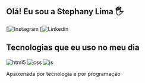 
## Olá! Eu sou a Stephany Lima 🖐️


[![Instagram]([](https://www.instagram.com/steh.lm/?locale=gb&hl=am-et))
[![Linkedin]([](https://www.linkedin.com/in/stephany-lima-de-mattos-99b96a236/?trk=opento_sprofile_topcard))

## Tecnologias que eu uso no meu dia

<div style="display: inline_block">
  <img align="center" alt="html5" src="https://img.shields.io/badge/HTML5-E34F26?style=for-the-badge&logo=html5&logoColor=white" />
  <img align="center" alt="css" src="https://img.shields.io/badge/CSS3-1572B6?style=for-the-badge&logo=css3&logoColor=white" />
  <img align="center" alt="js" src="https://img.shields.io/badge/JavaScript-F7DF1E?style=for-the-badge&logo=javascript&logoColor=black" />

Apaixonada por tecnologia e por programação
